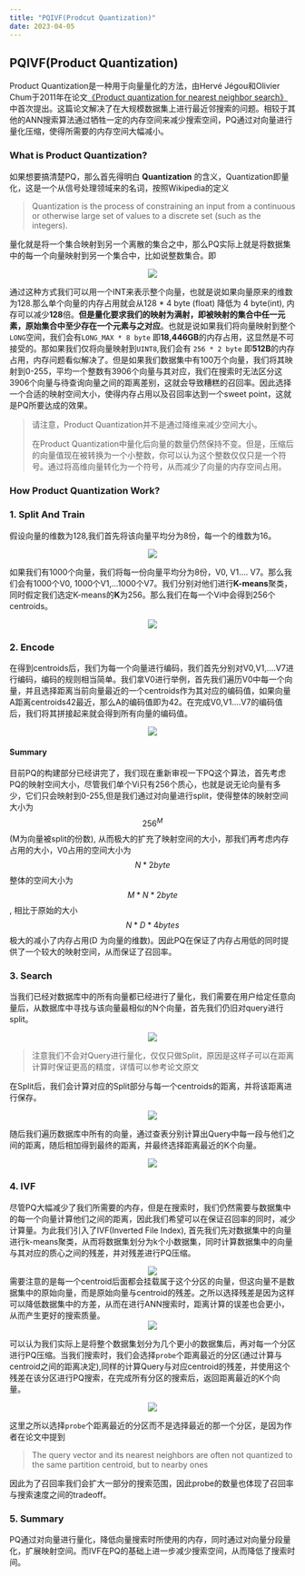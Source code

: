 ```yaml
---
title: "PQIVF(Prodcut Quantization)"
date: 2023-04-05
---
```


## PQIVF(Product Quantization)

Product Quantization是一种用于向量量化的方法，由Hervé Jégou和Olivier Chum于2011年在论文[《Product quantization for nearest neighbor search》](https://lear.inrialpes.fr/pubs/2011/JDS11/jegou_searching_with_quantization.pdf)中首次提出。这篇论文解决了在大规模数据集上进行最近邻搜索的问题。相较于其他的ANN搜索算法通过牺牲一定的内存空间来减少搜索空间，PQ通过对向量进行量化压缩，使得所需要的内存空间大幅减小。

### What is Product Quantization?

如果想要搞清楚PQ，那么首先得明白 **Quantization** 的含义，Quantization即量化，这是一个从信号处理领域来的名词，按照Wikipedia的定义

> Quantization is the process of constraining an input from a continuous or otherwise large set of values to a discrete set (such as the integers).

量化就是将一个集合映射到另一个离散的集合之中，那么PQ实际上就是将数据集中的每一个向量映射到另一个集合中，比如说整数集合。即

<div style="text-align: center">
<img src="/pic/PQ1.png"/>
</div>



通过这种方式我们可以用一个INT来表示整个向量，也就是说如果向量原来的维数为128.那么单个向量的内存占用就会从128 * 4 byte (float) 降低为 4 byte(int), 内存可以减少**128**倍。**但是量化要求我们的映射为满射，即被映射的集合中任一元素，原始集合中至少存在一个元素与之对应**。也就是说如果我们将向量映射到整个`LONG`空间，我们会有`LONG_MAX * 8 byte` 即**18,446GB**的内存占用，这显然是不可接受的。那如果我们仅将向量映射到`UINT8`,我们会有 `256 * 2 byte` 即**512B**的内存占用，内存问题看似解决了。但是如果我们数据集中有100万个向量，我们将其映射到0-255，平均一个整数有3906个向量与其对应，我们在搜索时无法区分这3906个向量与待查询向量之间的距离差别，这就会导致糟糕的召回率。因此选择一个合适的映射空间大小，使得内存占用以及召回率达到一个sweet point，这就是PQ所要达成的效果。

> 请注意，Product Quantization并不是通过降维来减少空间大小。
>
> 在Product Quantization中量化后向量的数量仍然保持不变。但是，压缩后的向量值现在被转换为一个小整数，你可以认为这个整数仅仅只是一个符号。通过将高维向量转化为一个符号，从而减少了向量的内存空间占用。



### How Product Quantization Work?

### 	1. Split And Train

假设向量的维数为128,我们首先将该向量平均分为8份，每一个的维数为16。

<div style="text-align: center">
<img src="/pic/PQ2.png"/>
</div>

如果我们有1000个向量，我们将每一份向量平均分为8份，V0, V1.... V7。那么我们会有1000个V0, 1000个V1,...1000个V7。我们分别对他们进行**K-means**聚类，同时假定我们选定K-means的**K**为256。那么我们在每一个Vi中会得到256个centroids。

<div style="text-align: center">
<img src="/pic/PQ3.png"/>
</div>

### 	2. Encode

在得到centroids后，我们为每一个向量进行编码，我们首先分别对V0,V1,....V7进行编码，编码的规则相当简单。我们拿V0进行举例，首先我们遍历V0中每一个向量，并且选择距离当前向量最近的一个centroids作为其对应的编码值，如果向量A距离centroids42最近，那么A的编码值即为42。在完成V0,V1....V7的编码值后，我们将其拼接起来就会得到所有向量的编码值。

<div style="text-align: center">
<img src="/pic/PQ4.png"/>
</div>

####	Summary

目前PQ的构建部分已经讲完了，我们现在重新审视一下PQ这个算法，首先考虑PQ的映射空间大小，尽管我们单个Vi只有256个质心，也就是说无论向量有多少，它们只会映射到0-255,但是我们通过对向量进行split，使得整体的映射空间大小为 $$256^M$$ (M为向量被split的份数), 从而极大的扩充了映射空间的大小，那我们再考虑内存占用的大小，V0占用的空间大小为$$N * 2 byte$$ 整体的空间大小为$$M * N * 2 byte$$, 相比于原始的大小$$ N * D * 4bytes$$极大的减小了内存占用(D 为向量的维数)。因此PQ在保证了内存占用低的同时提供了一个较大的映射空间，从而保证了召回率。

### 	3. Search

当我们已经对数据库中的所有向量都已经进行了量化，我们需要在用户给定任意向量后，从数据库中寻找与该向量最相似的N个向量，首先我们仍旧对query进行split。

<div style="text-align: center">
<img src="/pic/PQ5.png"/>
</div>

> 注意我们不会对Query进行量化，仅仅只做Split，原因是这样子可以在距离计算时保证更高的精度，详情可以参考论文原文

在Split后，我们会计算对应的Split部分与每一个centroids的距离，并将该距离进行保存。

<div style="text-align: center">
<img src="/pic/PQ6.png"/>
</div>

随后我们遍历数据库中所有的向量，通过查表分别计算出Query中每一段与他们之间的距离，随后相加得到最终的距离，并最终选择距离最近的K个向量。

<div style="text-align: center">
<img src="/pic/PQ7.png"/>
</div>

### 	4. IVF

尽管PQ大幅减少了我们所需要的内存，但是在搜索时，我们仍然需要与数据集中的每一个向量计算他们之间的距离，因此我们希望可以在保证召回率的同时，减少计算量。为此我们引入了IVF(Inverted File Index), 首先我们先对数据集中的向量进行k-means聚类，从而将数据集划分为k个小数据集，同时计算数据集中的向量与其对应的质心之间的残差，并对残差进行PQ压缩。


<div style="text-align: center">
<img src="/pic/PQ8.png"/>
</div>
需要注意的是每一个centroid后面都会挂载属于这个分区的向量，但这向量不是数据集中的原始向量，而是原始向量与centroid的残差。之所以选择残差是因为这样可以降低数据集中的方差，从而在进行ANN搜索时，距离计算的误差也会更小，从而产生更好的搜索质量。

<div style="text-align: center">
<img src="/pic/PQ9.png"/>
</div>

可以认为我们实际上是将整个数据集划分为几个更小的数据集后，再对每一个分区进行PQ压缩。当我们搜索时，我们会选择`probe`个距离最近的分区(通过计算与centroid之间的距离决定),同样的计算Query与对应centroid的残差，并使用这个残差在该分区进行PQ搜索，在完成所有分区的搜索后，返回距离最近的K个向量。

<div style="text-align: center">
<img src="/pic/PQ10.png"/>
</div>

这里之所以选择`probe`个距离最近的分区而不是选择最近的那一个分区，是因为作者在论文中提到

> The query vector and its nearest neighbors are often not quantized to the same partition centroid, but to nearby ones

因此为了召回率我们会扩大一部分的搜索范围，因此probe的数量也体现了召回率与搜索速度之间的tradeoff。

### 	5. Summary

PQ通过对向量进行量化，降低向量搜索时所使用的内存，同时通过对向量分段量化，扩展映射空间。而IVF在PQ的基础上进一步减少搜索空间，从而降低了搜索时间。